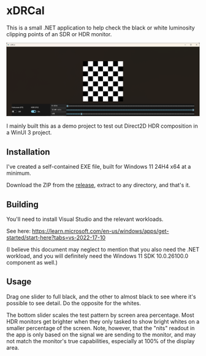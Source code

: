 # xDRCal

This is a small .NET application to help check the black or white luminosity clipping points of an SDR or HDR monitor.

![Screenshot](https://github.com/nbryant42/xDRCal/blob/main/screenshot.png?raw=true)

I mainly built this as a demo project to test out Direct2D HDR composition in a WinUI 3 project.

## Installation

I've created a self-contained EXE file, built for Windows 11 24H4 x64 at a minimum.

Download the ZIP from the [release](https://github.com/nbryant42/xDRCal/releases), extract to any directory, and that's it.

## Building

You'll need to install Visual Studio and the relevant workloads.

See here: https://learn.microsoft.com/en-us/windows/apps/get-started/start-here?tabs=vs-2022-17-10

(I believe this document may neglect to mention that you also need the .NET workload, and you will definitely need the Windows 11 SDK 10.0.26100.0 component as well.)

## Usage

Drag one slider to full black, and the other to almost black to see where it's possible to see detail. Do the opposite for the whites.

The bottom slider scales the test pattern by screen area percentage. Most HDR monitors get brighter when they only tasked to show bright whites on a smaller percentage of the screen. Note, however, that the "nits" readout in the app is only based on the signal we are sending to the monitor, and may not match the monitor's true capabilities, especially at 100% of the display area.